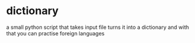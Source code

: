 dictionary
==========

a small python script that takes input file turns it into a dictionary and with that you can practise foreign languages
